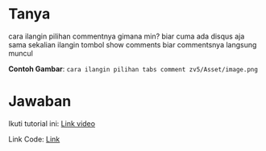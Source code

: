 # Tanya 
cara ilangin pilihan commentnya gimana min? biar cuma ada disqus aja sama sekalian ilangin tombol show comments biar commentsnya langsung muncul

 **Contoh Gambar**: `cara ilangin pilihan tabs comment zv5/Asset/image.png`

# Jawaban 

Ikuti tutorial ini: [Link video](https://youtu.be/MOnz79q8M2U?si=HS32tel91CawRXZt)

Link Code:
[Link](https://github.com/MagicReincarnation/webapp-zeistmaid/tree/main/Disqus%20-%20all%20code%20disqus/Zeistmanga%20v5)